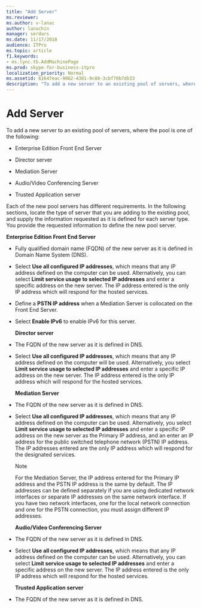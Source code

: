 ```yaml
---
title: "Add Server"
ms.reviewer: 
ms.author: v-lanac
author: lanachin
manager: serdars
ms.date: 11/17/2018
audience: ITPro
ms.topic: article
f1.keywords:
- ms.lync.tb.AddMachinePage
ms.prod: skype-for-business-itpro
localization_priority: Normal
ms.assetid: 61647eac-9062-4381-9c80-3cbf70b7db33
description: "To add a new server to an existing pool of servers, where the pool is one of the following:"
---
```


# Add Server
 
To add a new server to an existing pool of servers, where the pool is one of the following:
  
- Enterprise Edition Front End Server
    
- Director server
    
- Mediation Server
    
- Audio/Video Conferencing Server
    
- Trusted Application server
    
Each of the new pool servers has different requirements. In the following sections, locate the type of server that you are adding to the existing pool, and supply the information requested as it is defined for each server type. You provide the requested information to define the new pool server.
  
 **Enterprise Edition Front End Server**
  
- Fully qualified domain name (FQDN) of the new server as it is defined in Domain Name System (DNS).
    
- Select **Use all configured IP addresses**, which means that any IP address defined on the computer can be used. Alternatively, you can select **Limit service usage to selected IP addresses** and enter a specific address on the new server. The IP address entered is the only IP address which will respond for the hosted services.
    
- Define a **PSTN IP address** when a Mediation Server is collocated on the Front End Server.
    
- Select **Enable IPv6** to enable IPv6 for this server.
    
  **Director server**
  
- The FQDN of the new server as it is defined in DNS.
    
- Select **Use all configured IP addresses**, which means that any IP address defined on the computer will be used. Alternatively, you select **Limit service usage to selected IP addresses** and enter a specific IP address on the new server. The IP address entered is the only IP address which will respond for the hosted services.
    
  **Mediation Server**
  
- The FQDN of the new server as it is defined in DNS.
    
- Select **Use all configured IP addresses**, which means that any IP address defined on the computer can be used. Alternatively, you select **Limit service usage to selected IP addresses** and enter a specific IP address on the new server as the Primary IP address, and an enter an IP address for the public switched telephone network (PSTN) IP address. The IP addresses entered are the only IP address which will respond for the designated services.
    
    > [!NOTE]
    > For the Mediation Server, the IP address entered for the Primary IP address and the PSTN IP address is the same by default. The IP addresses can be defined separately if you are using dedicated network interfaces or separate IP addresses on the same network interface. If you have two network interfaces, one for the local network connection and one for the PSTN connection, you must assign different IP addresses. 
  
  **Audio/Video Conferencing Server**
  
- The FQDN of the new server as it is defined in DNS.
    
- Select **Use all configured IP addresses**, which means that any IP address defined on the computer can be used. Alternatively, you can select **Limit service usage to selected IP addresses** and enter a specific address on the new server. The IP address entered is the only IP address which will respond for the hosted services.
    
  **Trusted Application server**
  
- The FQDN of the new server as it is defined in DNS.
    

